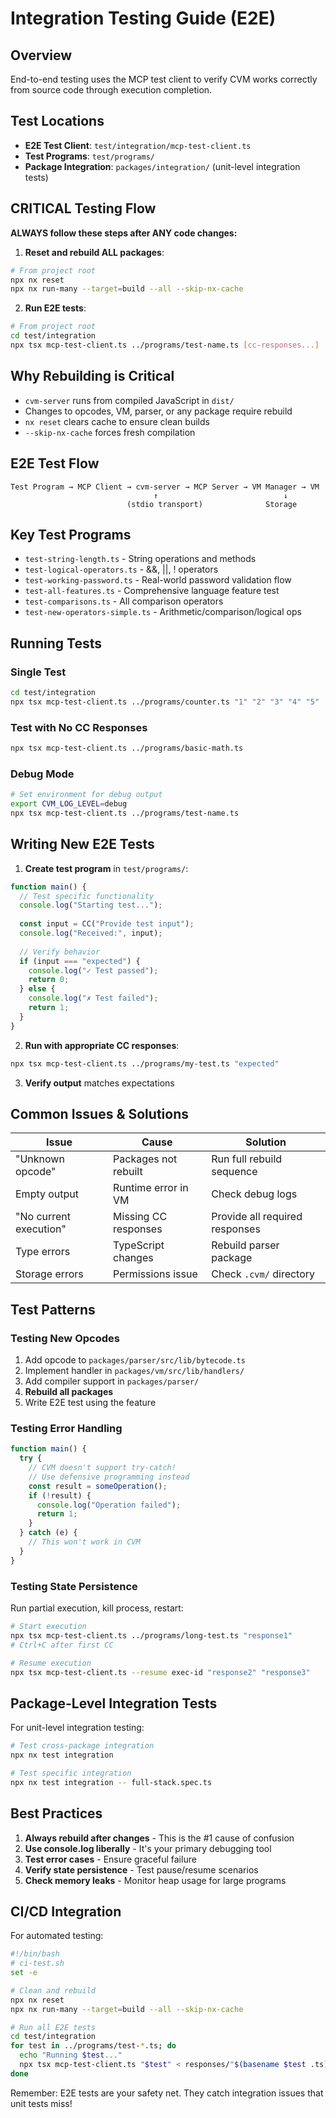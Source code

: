 # Integration Testing Guide (E2E)

## Overview
End-to-end testing uses the MCP test client to verify CVM works correctly from source code through execution completion.

## Test Locations
- **E2E Test Client**: `test/integration/mcp-test-client.ts`
- **Test Programs**: `test/programs/`
- **Package Integration**: `packages/integration/` (unit-level integration tests)

## CRITICAL Testing Flow

**ALWAYS follow these steps after ANY code changes:**

1. **Reset and rebuild ALL packages**:
```bash
# From project root
npx nx reset
npx nx run-many --target=build --all --skip-nx-cache
```

2. **Run E2E tests**:
```bash
# From project root
cd test/integration
npx tsx mcp-test-client.ts ../programs/test-name.ts [cc-responses...]
```

## Why Rebuilding is Critical
- `cvm-server` runs from compiled JavaScript in `dist/`
- Changes to opcodes, VM, parser, or any package require rebuild
- `nx reset` clears cache to ensure clean builds
- `--skip-nx-cache` forces fresh compilation

## E2E Test Flow
```
Test Program → MCP Client → cvm-server → MCP Server → VM Manager → VM
                                ↑                            ↓
                          (stdio transport)              Storage
```

## Key Test Programs
- `test-string-length.ts` - String operations and methods
- `test-logical-operators.ts` - &&, ||, ! operators
- `test-working-password.ts` - Real-world password validation flow
- `test-all-features.ts` - Comprehensive language feature test
- `test-comparisons.ts` - All comparison operators
- `test-new-operators-simple.ts` - Arithmetic/comparison/logical ops

## Running Tests

### Single Test
```bash
cd test/integration
npx tsx mcp-test-client.ts ../programs/counter.ts "1" "2" "3" "4" "5"
```

### Test with No CC Responses
```bash
npx tsx mcp-test-client.ts ../programs/basic-math.ts
```

### Debug Mode
```bash
# Set environment for debug output
export CVM_LOG_LEVEL=debug
npx tsx mcp-test-client.ts ../programs/test-name.ts
```

## Writing New E2E Tests

1. **Create test program** in `test/programs/`:
```typescript
function main() {
  // Test specific functionality
  console.log("Starting test...");
  
  const input = CC("Provide test input");
  console.log("Received:", input);
  
  // Verify behavior
  if (input === "expected") {
    console.log("✓ Test passed");
    return 0;
  } else {
    console.log("✗ Test failed");
    return 1;
  }
}
```

2. **Run with appropriate CC responses**:
```bash
npx tsx mcp-test-client.ts ../programs/my-test.ts "expected"
```

3. **Verify output** matches expectations

## Common Issues & Solutions

| Issue | Cause | Solution |
|-------|-------|----------|
| "Unknown opcode" | Packages not rebuilt | Run full rebuild sequence |
| Empty output | Runtime error in VM | Check debug logs |
| "No current execution" | Missing CC responses | Provide all required responses |
| Type errors | TypeScript changes | Rebuild parser package |
| Storage errors | Permissions issue | Check `.cvm/` directory |

## Test Patterns

### Testing New Opcodes
1. Add opcode to `packages/parser/src/lib/bytecode.ts`
2. Implement handler in `packages/vm/src/lib/handlers/`
3. Add compiler support in `packages/parser/`
4. **Rebuild all packages**
5. Write E2E test using the feature

### Testing Error Handling
```typescript
function main() {
  try {
    // CVM doesn't support try-catch!
    // Use defensive programming instead
    const result = someOperation();
    if (!result) {
      console.log("Operation failed");
      return 1;
    }
  } catch (e) {
    // This won't work in CVM
  }
}
```

### Testing State Persistence
Run partial execution, kill process, restart:
```bash
# Start execution
npx tsx mcp-test-client.ts ../programs/long-test.ts "response1"
# Ctrl+C after first CC

# Resume execution
npx tsx mcp-test-client.ts --resume exec-id "response2" "response3"
```

## Package-Level Integration Tests

For unit-level integration testing:
```bash
# Test cross-package integration
npx nx test integration

# Test specific integration
npx nx test integration -- full-stack.spec.ts
```

## Best Practices

1. **Always rebuild after changes** - This is the #1 cause of confusion
2. **Use console.log liberally** - It's your primary debugging tool
3. **Test error cases** - Ensure graceful failure
4. **Verify state persistence** - Test pause/resume scenarios
5. **Check memory leaks** - Monitor heap usage for large programs

## CI/CD Integration

For automated testing:
```bash
#!/bin/bash
# ci-test.sh
set -e

# Clean and rebuild
npx nx reset
npx nx run-many --target=build --all --skip-nx-cache

# Run all E2E tests
cd test/integration
for test in ../programs/test-*.ts; do
  echo "Running $test..."
  npx tsx mcp-test-client.ts "$test" < responses/"$(basename $test .ts)".txt
done
```

Remember: E2E tests are your safety net. They catch integration issues that unit tests miss!